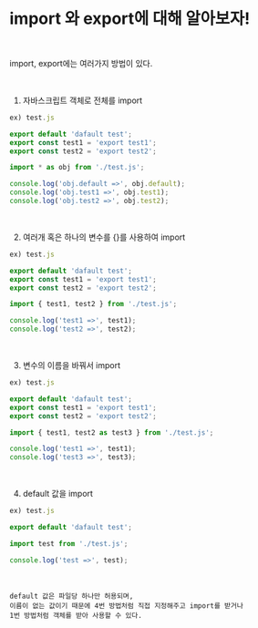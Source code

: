 # import 와 export에 대해 알아보자!

<br/>


import, export에는 여러가지 방법이 있다.

<br/>

1. 자바스크립트 객체로 전체를 import
```javascript
ex) test.js

export default 'dafault test';
export const test1 = 'export test1';
export const test2 = 'export test2';
```
```javascript
import * as obj from './test.js';

console.log('obj.default =>', obj.default);
console.log('obj.test1 =>', obj.test1);
console.log('obj.test2 =>', obj.test2);
```

<br/>

2. 여러개 혹은 하나의 변수를 {}를 사용하여 import
```javascript
ex) test.js

export default 'dafault test';
export const test1 = 'export test1';
export const test2 = 'export test2';
```
```javascript
import { test1, test2 } from './test.js';

console.log('test1 =>', test1);
console.log('test2 =>', test2);
```

<br/>

3. 변수의 이름을 바꿔서 import
```javascript
ex) test.js

export default 'dafault test';
export const test1 = 'export test1';
export const test2 = 'export test2';
```
```javascript
import { test1, test2 as test3 } from './test.js';

console.log('test1 =>', test1);
console.log('test3 =>', test3);
```

<br/>

4. default 값을 import
```javascript
ex) test.js

export default 'dafault test';
```
```javascript
import test from './test.js';

console.log('test =>', test);
```

<br/>

```
default 값은 파일당 하나만 허용되며,
이름이 없는 값이기 때문에 4번 방법처럼 직접 지정해주고 import를 받거나
1번 방법처럼 객체를 받아 사용할 수 있다.
```


